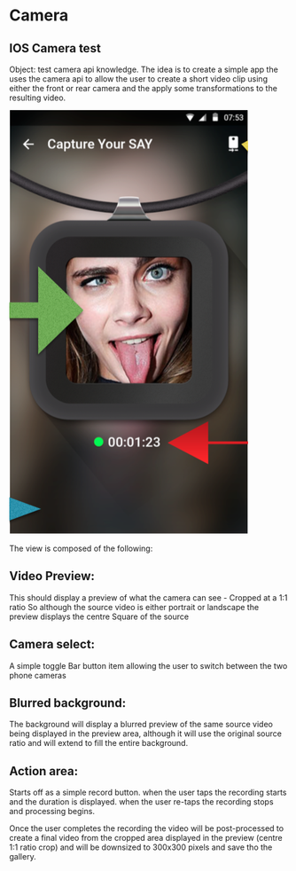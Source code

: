 # Camera

IOS Camera test
---------------
Object: test camera api knowledge.
The idea is to create a simple app the uses the camera api to allow the user to create a short video clip using either the front or rear camera and the apply some transformations to the resulting video.

![alt tag](https://github.com/jam891/Camera/blob/master/Camera/Assets.xcassets/screen.imageset/screen.png)

The view is composed of the following:

Video Preview:
-------------
This should display a preview of what the camera can see - Cropped at a 1:1 ratio
So although the source video is either portrait or landscape the preview displays the centre Square of the source

Camera select:
-------------
A simple toggle Bar button item allowing the user to switch between the two phone cameras

Blurred background:
------------------
The background will display a blurred preview of the same source video being displayed in the preview area, although it will use the original source ratio and will extend to fill the entire background.

Action area:
-----------
Starts off as a simple record button. when the user taps the recording starts and the duration is displayed. when the user re-taps the recording stops and processing begins.

Once the user completes the recording the video will be post-processed to create a final video from the cropped area displayed in the preview (centre 1:1 ratio crop) and will be downsized to 300x300 pixels and save tho the gallery.
